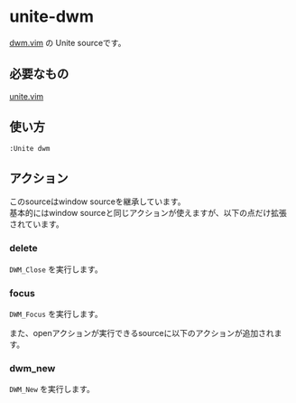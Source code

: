 unite-dwm
=========

[dwm.vim](https://github.com/spolu/dwm.vim) の Unite sourceです。

## 必要なもの

[unite.vim](https://github.com/Shougo/unite.vim)

## 使い方

`:Unite dwm`

## アクション

このsourceはwindow sourceを継承しています。  
基本的にはwindow sourceと同じアクションが使えますが、以下の点だけ拡張されています。

### delete

`DWM_Close` を実行します。

### focus

`DWM_Focus` を実行します。

また、openアクションが実行できるsourceに以下のアクションが追加されます。

### dwm_new

`DWM_New` を実行します。
